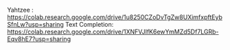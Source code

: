 Yahtzee : https://colab.research.google.com/drive/1u8250CZoDvTgZw8UXimfxpftEybSfnLw?usp=sharing
Text Completion: https://colab.research.google.com/drive/1XNFVJIfK6ewYmMZd5Df7LGRb-Eqv8hE7?usp=sharing
